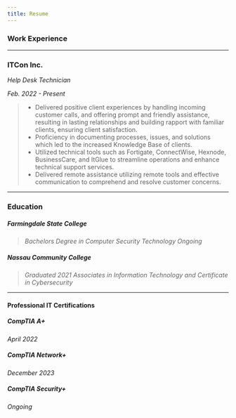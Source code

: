 ```yaml
---
title: Resume
---
```

### Work Experience
---
### ITCon Inc.
*Help Desk Technician*

*Feb. 2022 - Present*

> - Delivered positive client experiences by handling incoming customer calls, and offering prompt and friendly assistance, resulting in lasting relationships and building rapport with familiar clients, ensuring client satisfaction.
>-  Proficiency in documenting processes, issues, and solutions which led to the increased Knowledge Base of clients.
> - Utilized technical tools such as Fortigate, ConnectWise, Hexnode, BusinessCare, and ItGlue to streamline operations and enhance technical support services.
>- Delivered remote assistance utilizing remote tools and effective communication to comprehend and resolve customer concerns.
---
### Education
##### Farmingdale State College
>*Bachelors Degree in Computer Security Technology*
*Ongoing*
##### Nassau Community College
>*Graduated 2021*
*Associates in Information Technology and Certificate in Cybersecurity*

---
#### Professional IT Certifications
##### CompTIA A+
*April 2022*
##### CompTIA Network+
*December 2023*
##### CompTIA Security+
*Ongoing*